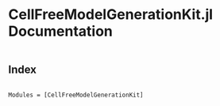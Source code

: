# CellFreeModelGenerationKit.jl Documentation

```@contents
```



## Index

```@index
```

```@autodocs
Modules = [CellFreeModelGenerationKit]
```


